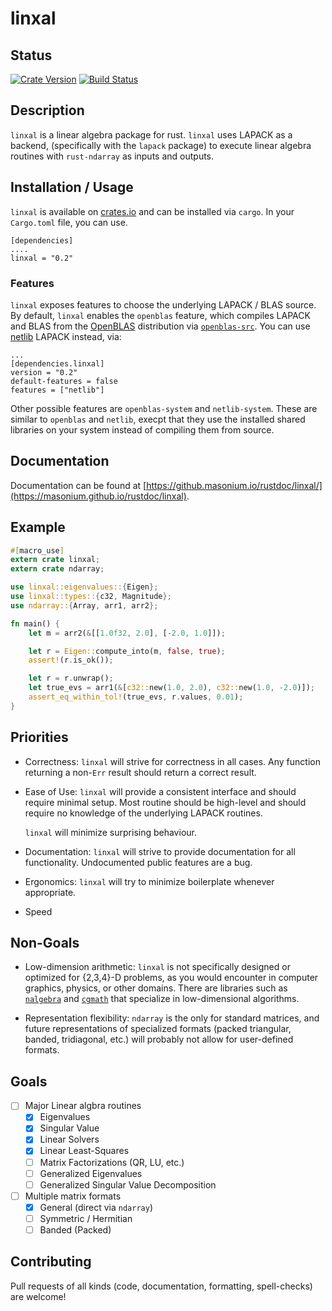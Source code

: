 # linxal #

## Status ##
[![Crate Version](https://img.shields.io/crates/v/linxal.svg)](https://crates.io/crates/linxal)
[![Build Status](https://travis-ci.org/masonium/linxal.svg?branch=master)](https://travis-ci.org/masonium/linxal)


## Description ##

`linxal` is a linear algebra package for rust. `linxal` uses LAPACK as a
backend, (specifically with the `lapack` package) to execute linear
algebra routines with `rust-ndarray` as inputs and outputs.

## Installation / Usage ##

`linxal` is available on [crates.io](https://crates.io) and can be installed via `cargo`. In your `Cargo.toml` file, you can use.

```text
[dependencies]
....
linxal = "0.2"
```

### Features ###
`linxal` exposes features to choose the underlying LAPACK / BLAS
source. By default, `linxal` enables the `openblas` feature, which
compiles LAPACK and BLAS from the [OpenBLAS](http://www.openblas.net/)
distribution
via [`openblas-src`](https://github.com/cmr/openblas-src). You can
use [netlib](http://www.netlib.org/) LAPACK instead, via:

```text
...
[dependencies.linxal]
version = "0.2"
default-features = false
features = ["netlib"]
```

Other possible features are `openblas-system` and
`netlib-system`. These are similar to `openblas` and `netlib`, execpt
that they use the installed shared libraries on your system instead of
compiling them from source.

## Documentation ##

Documentation can be found at [https://github.masonium.io/rustdoc/linxal/](https://masonium.github.io/rustdoc/linxal).

## Example ##

```rust
#[macro_use]
extern crate linxal;
extern crate ndarray;

use linxal::eigenvalues::{Eigen};
use linxal::types::{c32, Magnitude};
use ndarray::{Array, arr1, arr2};

fn main() {
	let m = arr2(&[[1.0f32, 2.0], [-2.0, 1.0]]);

	let r = Eigen::compute_into(m, false, true);
	assert!(r.is_ok());

	let r = r.unwrap();
	let true_evs = arr1(&[c32::new(1.0, 2.0), c32::new(1.0, -2.0)]);
	assert_eq_within_tol!(true_evs, r.values, 0.01);
}
```

## Priorities ##
- Correctness: `linxal` will strive for correctness in all cases. Any
  function returning a non-`Err` result should return a correct
  result.
- Ease of Use: `linxal` will provide a consistent interface and should
  require minimal setup. Most routine should be high-level and should
  require no knowledge of the underlying LAPACK routines.

  `linxal` will minimize surprising behaviour.

- Documentation: `linxal` will strive to provide documentation for all
  functionality. Undocumented public features are a bug.

- Ergonomics: `linxal` will try to minimize boilerplate whenever
  appropriate.

- Speed

## Non-Goals ##
- Low-dimension arithmetic: `linxal` is not specifically designed or
  optimized for {2,3,4}-D problems, as you would encounter in computer
  graphics, physics, or other domains. There are libraries such
  as [`nalgebra`](https://crates.io/crates/nalgebra)
  and [`cgmath`](https://crates.io/crates/cgmath) that specialize in
  low-dimensional algorithms.

- Representation flexibility: `ndarray` is the only for standard
  matrices, and future representations of specialized formats (packed
  triangular, banded, tridiagonal, etc.) will probably not allow for
  user-defined formats.

## Goals ##
- [ ] Major Linear algbra routines
  - [X] Eigenvalues
  - [X] Singular Value
  - [X] Linear Solvers
  - [X] Linear Least-Squares
  - [ ] Matrix Factorizations (QR, LU, etc.)
  - [ ] Generalized Eigenvalues
  - [ ] Generalized Singular Value Decomposition
- [ ] Multiple matrix formats
  - [X] General (direct via `ndarray`)
  - [ ] Symmetric / Hermitian
  - [ ] Banded (Packed)

## Contributing ##
Pull requests of all kinds (code, documentation, formatting, spell-checks) are welcome!
